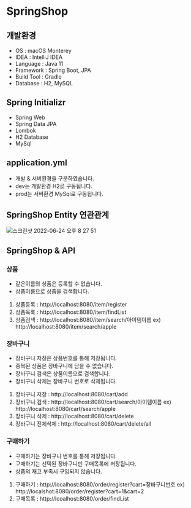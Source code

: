 # SpringShop

## 개발환경
- OS : macOS Monterey
- IDEA : IntelliJ IDEA
- Language : Java 11
- Framework : Spring Boot, JPA
- Build Tool : Gradle
- Database : H2, MySQL

## Spring Initializr
- Spring Web
- Spring Data JPA
- Lombok
- H2 Database
- MySql

## application.yml
- 개발 & 서버환경을 구분하였습니다.
- dev는 개발환경 H2로 구동됩니다.
- prod는 서버환경 MySql로 구동됩니다.

## SpringShop Entity 연관관계
![스크린샷 2022-06-24 오후 8 27 51](https://user-images.githubusercontent.com/88227465/175528704-644f1dff-a8ad-46ee-8051-dc6ff69205a4.png)


## SpringShop & API
### 상품
- 같은이름의 상품은 등록할 수 없습니다.
- 상품이름으로 상품을 검색합니다.

1. 상품등록 : http://localhost:8080/item/register
2. 상품목록 : http://localhost:8080/item/findList
3. 상품검색 : http://localhost:8080/item/search/아이템이름 ex) http://localhost:8080/item/search/apple

### 장바구니
- 장바구니 저장은 상품번호를 통해 저장됩니다.
- 중복된 상품은 장바구니에 담을 수 없습니다.
- 장바구니 검색은 상품이름으로 검색합니다.
- 장바구니 삭제는 장바구니 번호로 삭제됩니다.

1. 장바구니 저장 : http://localhost:8080/cart/add
2. 장바구니 검색 : http://localhost:8080/cart/search/아이템이름 ex) http://localhost:8080/cart/search/apple
3. 장바구니 삭제 : http://localhost:8080/cart/delete
4. 장바구니 전체삭제 : http://localhost:8080/cart/delete/all

### 구매하기
- 구매하기는 장바구니 번호를 통해 저장됩니다.
- 구매하기는 선택된 장바구니만 구매목록에 저장됩니다.
- 상품의 재고 부족시 구입되지 않습니다.

1. 구매하기 : http://localhost:8080/order/register?cart=장바구니번호 ex) http://localshot:8080/order/register?cart=1&cart=2
2. 구매목록 : http://lcoalhost:8080/order/findList
